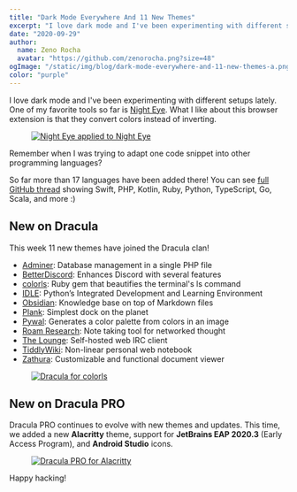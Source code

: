 ```yaml
---
title: "Dark Mode Everywhere And 11 New Themes"
excerpt: "I love dark mode and I've been experimenting with different setups lately. One of my favorite tools so far is Night Eye."
date: "2020-09-29"
author:
  name: Zeno Rocha
  avatar: "https://github.com/zenorocha.png?size=48"
ogImage: "/static/img/blog/dark-mode-everywhere-and-11-new-themes-a.png"
color: "purple"
---
```


I love dark mode and I've been experimenting with different setups lately. One of my favorite tools so far is [Night Eye](https://nighteye.app). What I like about this browser extension is that they convert colors instead of inverting.

<a href="https://nighteye.app">
  <figure>
    <img src="/static/img/blog/dark-mode-everywhere-and-11-new-themes-a.png" alt="Night Eye applied to Night Eye" />
  </figure>
</a>

Remember when I was trying to adapt one code snippet into other programming languages?

So far more than 17 languages have been added there! You can see [full GitHub thread](https://github.com/dracula/dracula-theme/discussions/444) showing Swift, PHP, Kotlin, Ruby, Python, TypeScript, Go, Scala, and more :)
 
## New on Dracula

This week 11 new themes have joined the Dracula clan!

* [Adminer](/adminer): Database management in a single PHP file
* [BetterDiscord](/betterdiscord): Enhances Discord with several features
* [colorls](/colorls): Ruby gem that beautifies the terminal's ls command
* [IDLE](/idle): Python’s Integrated Development and Learning Environment
* [Obsidian](/obsidian): Knowledge base on top of Markdown files
* [Plank](/plank): Simplest dock on the planet
* [Pywal](/pywal): Generates a color palette from colors in an image
* [Roam Research](/roam-research): Note taking tool for networked thought
* [The Lounge](/the-lounge): Self-hosted web IRC client
* [TiddlyWiki](/tiddlywiki): Non-linear personal web notebook
* [Zathura](/zathura): Customizable and functional document viewer

<a href="/colorls">
  <figure>
    <img src="/static/img/blog/dark-mode-everywhere-and-11-new-themes-b.png" alt="Dracula for colorls" />
  </figure>
</a>

## New on Dracula PRO

Dracula PRO continues to evolve with new themes and updates. This time, we added a new **Alacritty** theme, support for **JetBrains EAP 2020.3** (Early Access Program), and **Android Studio** icons.
 
<a href="/pro">
  <figure>
    <img src="/static/img/blog/dark-mode-everywhere-and-11-new-themes-c.png" alt="Dracula PRO for Alacritty" />
  </figure>
</a>

Happy hacking!